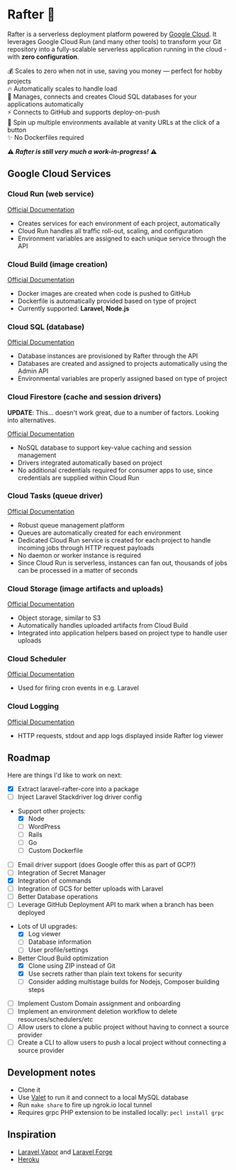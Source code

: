 # Rafter 🏡

Rafter is a serverless deployment platform powered by [Google Cloud](https://cloud.google.com). It leverages Google Cloud Run (and many other tools) to transform your Git repository into a fully-scalable serverless application running in the cloud - with **zero configuration**.

💰 Scales to zero when not in use, saving you money — perfect for hobby projects<br>
🔥 Automatically scales to handle load<br>
🔌 Manages, connects and creates Cloud SQL databases for your applications automatically<br>
⚡️ Connects to GitHub and supports deploy-on-push<br>
🚀 Spin up multiple environments available at vanity URLs at the click of a button<br>
✨ No Dockerfiles required

⚠️ **_Rafter is still very much a work-in-progress!_** ⚠️

## Google Cloud Services

### Cloud Run (web service)

[Official Documentation](https://cloud.google.com/products#serverless-computing)

-   Creates services for each environment of each project, automatically
-   Cloud Run handles all traffic roll-out, scaling, and configuration
-   Environment variables are assigned to each unique service through the API

### Cloud Build (image creation)

[Official Documentation](https://cloud.google.com/cloud-build/)

-   Docker images are created when code is pushed to GitHub
-   Dockerfile is automatically provided based on type of project
-   Currently supported: **Laravel, Node.js**

### Cloud SQL (database)

[Official Documentation](https://cloud.google.com/sql/)

-   Database instances are provisioned by Rafter through the API
-   Databases are created and assigned to projects automatically using the Admin API
-   Environmental variables are properly assigned based on type of project

### Cloud Firestore (cache and session drivers)

**UPDATE**: This... doesn't work great, due to a number of factors. Looking into alternatives.

[Official Documentation](https://cloud.google.com/firestore)

-   NoSQL database to support key-value caching and session management
-   Drivers integrated automatically based on project
-   No additional credentials required for consumer apps to use, since credentials are supplied within Cloud Run

### Cloud Tasks (queue driver)

[Official Documentation](https://cloud.google.com/tasks)

-   Robust queue management platform
-   Queues are automatically created for each environment
-   Dedicated Cloud Run service is created for each project to handle incoming jobs through HTTP request payloads
-   No daemon or worker instance is required
-   Since Cloud Run is serverless, instances can fan out, thousands of jobs can be processed in a matter of seconds

### Cloud Storage (image artifacts and uploads)

[Official Documentation](https://cloud.google.com/storage)

-   Object storage, similar to S3
-   Automatically handles uploaded artifacts from Cloud Build
-   Integrated into application helpers based on project type to handle user uploads

### Cloud Scheduler

[Official Documentation](https://cloud.google.com/scheduler)

-   Used for firing cron events in e.g. Laravel

### Cloud Logging

[Official Documentation](https://cloud.google.com/logging)

-   HTTP requests, stdout and app logs displayed inside Rafter log viewer

## Roadmap

Here are things I'd like to work on next:

-   [x] Extract laravel-rafter-core into a package
-   [ ] Inject Laravel Stackdriver log driver config
-   Support other projects:
    -   [x] Node
    -   [ ] WordPress
    -   [ ] Rails
    -   [ ] Go
    -   [ ] Custom Dockerfile
-   [ ] Email driver support (does Google offer this as part of GCP?)
-   [ ] Integration of Secret Manager
-   [x] Integration of commands
-   [ ] Integration of GCS for better uploads with Laravel
-   [ ] Better Database operations
-   [ ] Leverage GitHub Deployment API to mark when a branch has been deployed
-   Lots of UI upgrades:
    -   [x] Log viewer
    -   [ ] Database information
    -   [ ] User profile/settings
-   Better Cloud Build optimization
    -   [x] Clone using ZIP instead of Git
    -   [x] Use secrets rather than plain text tokens for security
    -   [ ] Consider adding multistage builds for Nodejs, Composer building steps
-   [ ] Implement Custom Domain assignment and onboarding
-   [ ] Implement an environment deletion workflow to delete resources/schedulers/etc
-   [ ] Allow users to clone a public project without having to connect a source provider
-   [ ] Create a CLI to allow users to push a local project without connecting a source provider

## Development notes

-   Clone it
-   Use [Valet](https://laravel.com/docs/6.x/valet) to run it and connect to a local MySQL database
-   Run `make share` to fire up ngrok.io local tunnel
-   Requires grpc PHP extension to be installed locally: `pecl install grpc`

## Inspiration

-   [Laravel Vapor](https://vapor.laravel.com/) and [Laravel Forge](https://forge.laravel.com/)
-   [Heroku](https://heroku.com)

